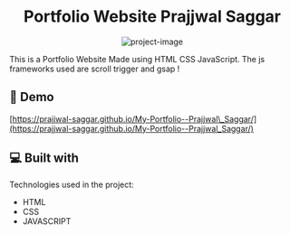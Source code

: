 <h1 align="center" id="title">Portfolio Website Prajjwal Saggar</h1>

<p align="center"><img src="https://socialify.git.ci/Prajjwal-Saggar/My-Portfolio--Prajjwal_Saggar/image?font=Raleway&amp;language=1&amp;name=1&amp;owner=1&amp;pattern=Signal&amp;theme=Auto" alt="project-image"></p>

<p id="description">This is a Portfolio Website Made using HTML CSS JavaScript. The js frameworks used are scroll trigger and gsap !</p>

<h2>🚀 Demo</h2>

[https://prajjwal-saggar.github.io/My-Portfolio--Prajjwal\_Saggar/](https://prajjwal-saggar.github.io/My-Portfolio--Prajjwal_Saggar/)

  
  
<h2>💻 Built with</h2>

Technologies used in the project:

*   HTML
*   CSS
*   JAVASCRIPT
